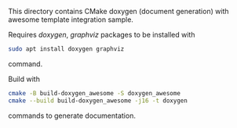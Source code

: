 This directory contains CMake doxygen (document generation) with awesome template integration sample.

Requires *doxygen*, *graphviz* packages to be installed with

```bash
sudo apt install doxygen graphviz
```

command.

Build with

```bash
cmake -B build-doxygen_awesome -S doxygen_awesome
cmake --build build-doxygen_awesome -j16 -t doxygen
```

commands to generate documentation.
